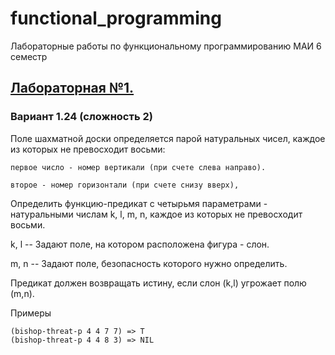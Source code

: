 # functional_programming
Лабораторные работы по функциональному программированию МАИ 6 семестр

## [Лабораторная №1.](lab1.lisp)
### Вариант 1.24 (сложность 2)

Поле шахматной доски определяется парой натуральных чисел, каждое из которых не превосходит восьми:

    первое число - номер вертикали (при счете слева направо).
    
    второе - номер горизонтали (при счете снизу вверх),
    
Определить функцию-предикат с четырьмя параметрами - натуральными числам k, l, m, n, каждое из которых не превосходит восьми.

k, l -- Задают поле, на котором расположена фигура - слон.

m, n --    Задают поле, безопасность которого нужно определить.

Предикат должен возвращать истину, если слон (k,l) угрожает полю (m,n).

Примеры
```
(bishop-threat-p 4 4 7 7) => T
(bishop-threat-p 4 4 8 3) => NIL
```


